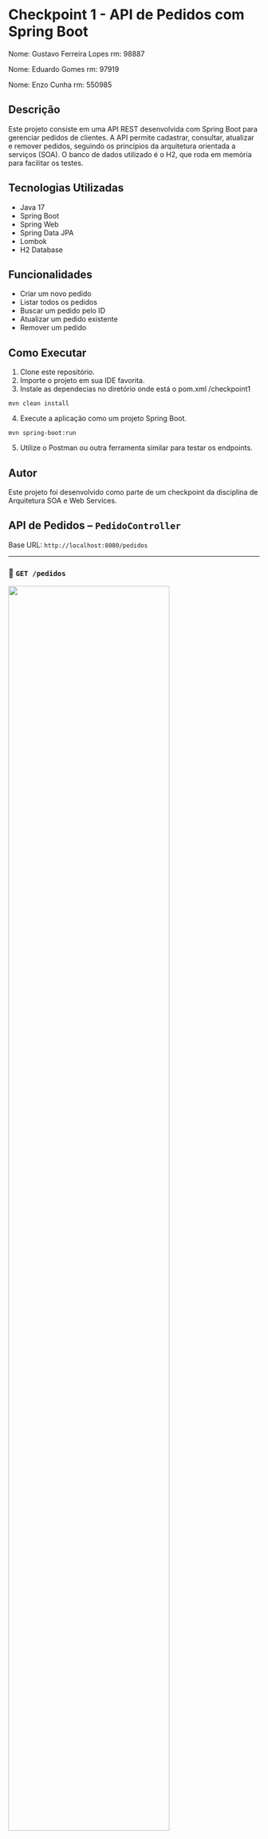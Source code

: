 # Checkpoint 1 - API de Pedidos com Spring Boot

Nome: Gustavo Ferreira Lopes
rm: 98887

Nome: Eduardo Gomes
rm: 97919

Nome: Enzo Cunha
rm: 550985

## Descrição

Este projeto consiste em uma API REST desenvolvida com Spring Boot para gerenciar pedidos de clientes. A API permite cadastrar, consultar, atualizar e remover pedidos, seguindo os princípios da arquitetura orientada a serviços (SOA). O banco de dados utilizado é o H2, que roda em memória para facilitar os testes.

## Tecnologias Utilizadas

- Java 17
- Spring Boot
- Spring Web
- Spring Data JPA
- Lombok
- H2 Database

## Funcionalidades

- Criar um novo pedido
- Listar todos os pedidos
- Buscar um pedido pelo ID
- Atualizar um pedido existente
- Remover um pedido

## Como Executar

1. Clone este repositório.
2. Importe o projeto em sua IDE favorita.
3. Instale as dependecias no diretório onde está o pom.xml /checkpoint1

```
mvn clean install
```

4. Execute a aplicação como um projeto Spring Boot.

```
mvn spring-boot:run
```

5. Utilize o Postman ou outra ferramenta similar para testar os endpoints.

## Autor

Este projeto foi desenvolvido como parte de um checkpoint da disciplina de Arquitetura SOA e Web Services.

## API de Pedidos – `PedidoController`

Base URL: `http://localhost:8080/pedidos`

---

### 🔹 `GET /pedidos`

<img src="./imgs/get-all.jpg" width="80%"/>

**Descrição:** Lista todos os pedidos cadastrados.

**Resposta:**

```json
[
  {
    "id": 1,
    "clienteNome": "João da Silva",
    "dataPedido": "2025-03-27",
    "valorTotal": 199.99
  },
  ...
]
```

---

### 🔹 `GET /pedidos/{id}`

<img src="./imgs/get-id.jpg" width="80%"/>

**Descrição:** Retorna os dados de um pedido específico, com base no ID.

**Parâmetros de URL:**

- `id` (Long): ID do pedido que deseja buscar.

**Exemplo de resposta:**

```json
{
  "id": 1,
  "clienteNome": "João da Silva",
  "dataPedido": "2025-03-27",
  "valorTotal": 199.99
}
```

---

### 🔹 `POST /pedidos`

<img src="./imgs/post.jpg" width="80%"/>

**Descrição:** Cria um novo pedido.

**Corpo da requisição (JSON):**

```json
{
  "clienteNome": "João da Silva",
  "valorTotal": 299.9
}
```

> `dataPedido` será definido automaticamente como a data atual.  
> `id` será gerado automaticamente.

**Exemplo de resposta:**

```json
{
  "id": 2,
  "clienteNome": "João da Silva",
  "dataPedido": "2025-03-27",
  "valorTotal": 299.9
}
```

---

### 🔹 `PUT /pedidos/{id}`

<img src="./imgs/put.jpg" width="80%"/>

**Descrição:** Atualiza os dados de um pedido existente.

**Parâmetros de URL:**

- `id` (Long): ID do pedido a ser atualizado.

**Corpo da requisição (JSON):**

```json
{
  "clienteNome": "Maria Oliveira",
  "valorTotal": 150.0
}
```

**Exemplo de resposta:**

```json
{
  "id": 2,
  "clienteNome": "Maria Oliveira",
  "dataPedido": "2025-03-27",
  "valorTotal": 150.0
}
```

---

### 🔹 `DELETE /pedidos/{id}`

<img src="./imgs/del.jpg" width="80%"/>

**Descrição:** Deleta um pedido com base no ID.

**Parâmetros de URL:**

- `id` (Long): ID do pedido que deseja excluir.
